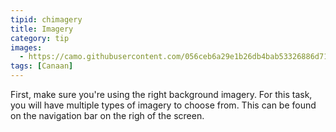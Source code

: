 ```yaml
---
tipid: chimagery
title: Imagery
category: tip
images:
  - https://camo.githubusercontent.com/056ceb6a29e1b26db4bab53326886d71ff70df30/68747470733a2f2f636c6f75642e67697468756275736572636f6e74656e742e636f6d2f6173736574732f393635373937312f363336303133302f62643363303838652d626334352d313165342d396565342d3431343130376530373739622e676966
tags: [Canaan]
---
```


First, make sure you're using the right background imagery. For this task, you will have multiple types of imagery to choose from. This can be found on the navigation bar on the righ of the screen.
